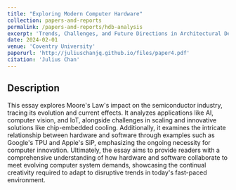 ```yaml
---
title: "Exploring Modern Computer Hardware"
collection: papers-and-reports
permalink: /papers-and-reports/hdb-analysis
excerpt: 'Trends, Challenges, and Future Directions in Architectural Desig'
date: 2024-02-01
venue: 'Coventry University'
paperurl: 'http://juliuschanjq.github.io/files/paper4.pdf'
citation: 'Julius Chan'
---
```


## Description
This essay explores Moore's Law's impact on the semiconductor industry, tracing its evolution and current effects. It analyzes applications like AI, computer vision, and IoT, alongside challenges in scaling and innovative solutions like chip-embedded cooling. Additionally, it examines the intricate relationship between hardware and software through examples such as Google's TPU and Apple's SiP, emphasizing the ongoing necessity for computer innovation. Ultimately, the essay aims to provide readers with a comprehensive understanding of how hardware and software collaborate to meet evolving computer system demands, showcasing the continual creativity required to adapt to disruptive trends in today's fast-paced environment.